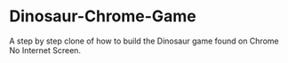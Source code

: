 # Dinosaur-Chrome-Game
A step by step clone of how to build the Dinosaur game found on Chrome No Internet Screen.
